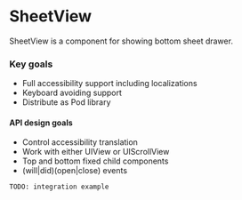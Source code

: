 # SheetView

SheetView is a component for showing bottom sheet drawer. 

### Key goals
- Full accessibility support including localizations
- Keyboard avoiding support
- Distribute as Pod library

#### API design goals
- Control accessibility translation
- Work with either UIView or UIScrollView
- Top and bottom fixed child components
- (will|did)(open|close) events

```TODO: integration example```
